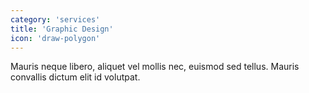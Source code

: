 ```yaml
---
category: 'services'
title: 'Graphic Design'
icon: 'draw-polygon'
---
```


Mauris neque libero, aliquet vel mollis nec, euismod sed tellus. Mauris convallis dictum elit id volutpat.
